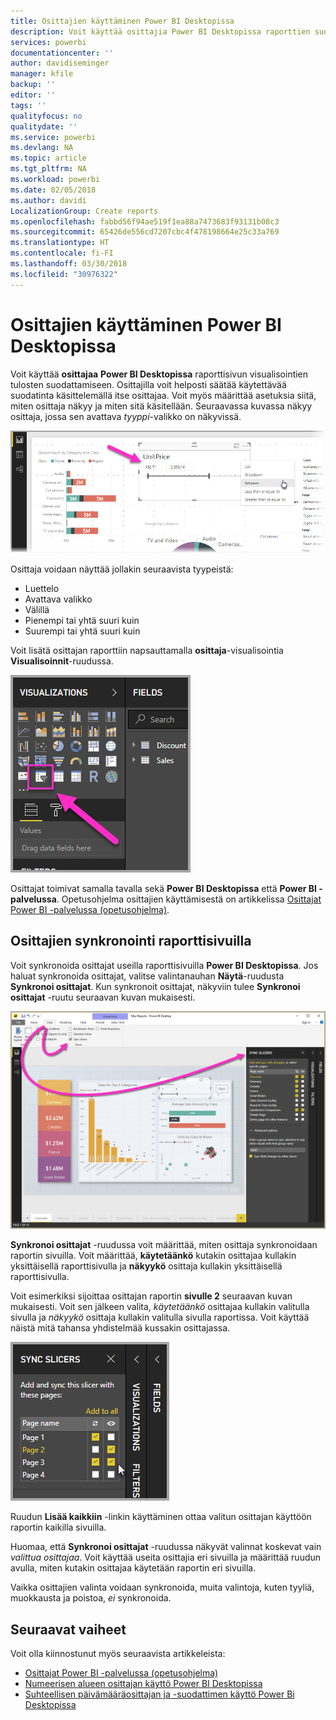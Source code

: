 ```yaml
---
title: Osittajien käyttäminen Power BI Desktopissa
description: Voit käyttää osittajia Power BI Desktopissa raporttien suodattamiseen, korostamiseen ja mukauttamiseen
services: powerbi
documentationcenter: ''
author: davidiseminger
manager: kfile
backup: ''
editor: ''
tags: ''
qualityfocus: no
qualitydate: ''
ms.service: powerbi
ms.devlang: NA
ms.topic: article
ms.tgt_pltfrm: NA
ms.workload: powerbi
ms.date: 02/05/2018
ms.author: davidi
LocalizationGroup: Create reports
ms.openlocfilehash: fabbd56f94ae519f1ea88a7473683f93131b08c3
ms.sourcegitcommit: 65426de556cd7207cbc4f478198664e25c33a769
ms.translationtype: HT
ms.contentlocale: fi-FI
ms.lasthandoff: 03/30/2018
ms.locfileid: "30976322"
---
```

# <a name="using-slicers-power-bi-desktop"></a>Osittajien käyttäminen Power BI Desktopissa

Voit käyttää **osittajaa** **Power BI Desktopissa** raporttisivun visualisointien tulosten suodattamiseen. Osittajilla voit helposti säätää käytettävää suodatinta käsittelemällä itse osittajaa. Voit myös määrittää asetuksia siitä, miten osittaja näkyy ja miten sitä käsitellään. Seuraavassa kuvassa näkyy osittaja, jossa sen avattava *tyyppi*-valikko on näkyvissä. 

![](media/desktop-slicers/desktop-slicers_01.png)

Osittaja voidaan näyttää jollakin seuraavista tyypeistä:

* Luettelo
* Avattava valikko
* Välillä
* Pienempi tai yhtä suuri kuin
* Suurempi tai yhtä suuri kuin

Voit lisätä osittajan raporttiin napsauttamalla **osittaja**-visualisointia **Visualisoinnit**-ruudussa.

![](media/desktop-slicers/desktop-slicers_02.png)

Osittajat toimivat samalla tavalla sekä **Power BI Desktopissa** että **Power BI -palvelussa**. Opetusohjelma osittajien käyttämisestä on artikkelissa [Osittajat Power BI -palvelussa (opetusohjelma)](power-bi-visualization-slicers.md).

## <a name="synchronize-slicers-across-report-pages"></a>Osittajien synkronointi raporttisivuilla

Voit synkronoida osittajat useilla raporttisivuilla **Power BI Desktopissa**. Jos haluat synkronoida osittajat, valitse valintanauhan **Näytä**-ruudusta **Synkronoi osittajat**. Kun synkronoit osittajat, näkyviin tulee **Synkronoi osittajat** -ruutu seuraavan kuvan mukaisesti.

![](media/desktop-slicers/desktop-slicers_03.png)

**Synkronoi osittajat** -ruudussa voit määrittää, miten osittaja synkronoidaan raportin sivuilla. Voit määrittää, **käytetäänkö** kutakin osittajaa kullakin yksittäisellä raporttisivulla ja **näkyykö** osittaja kullakin yksittäisellä raporttisivulla.

Voit esimerkiksi sijoittaa osittajan raportin **sivulle 2** seuraavan kuvan mukaisesti. Voit sen jälkeen valita, *käytetäänkö* osittajaa kullakin valitulla sivulla ja *näkyykö* osittaja kullakin valitulla sivulla raportissa. Voit käyttää näistä mitä tahansa yhdistelmää kussakin osittajassa. 

![](media/desktop-slicers/desktop-slicers_04.png)

Ruudun **Lisää kaikkiin** -linkin käyttäminen ottaa valitun osittajan käyttöön raportin kaikilla sivuilla.

Huomaa, että **Synkronoi osittajat** -ruudussa näkyvät valinnat koskevat vain *valittua osittajaa*. Voit käyttää useita osittajia eri sivuilla ja määrittää ruudun avulla, miten kutakin osittajaa käytetään raportin eri sivuilla. 

Vaikka osittajien valinta voidaan synkronoida, muita valintoja, kuten tyyliä, muokkausta ja poistoa, *ei* synkronoida. 

## <a name="next-steps"></a>Seuraavat vaiheet

Voit olla kiinnostunut myös seuraavista artikkeleista:

* [Osittajat Power BI -palvelussa (opetusohjelma)](power-bi-visualization-slicers.md)
* [Numeerisen alueen osittajan käyttö Power BI Desktopissa](desktop-slicer-numeric-range.md)
* [Suhteellisen päivämääräosittajan ja -suodattimen käyttö Power Bi Desktopissa](desktop-slicer-filter-date-range.md)

